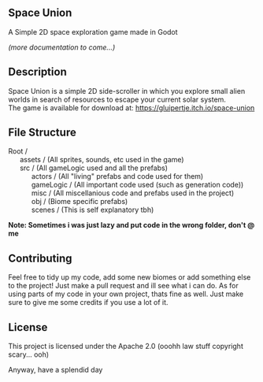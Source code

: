 ## Space Union
A Simple 2D space exploration game made in Godot 

_(more documentation to come...)_

## Description
Space Union is a simple 2D side-scroller in which you explore small alien worlds in search of resources to escape your current solar system.</br>
The game is available for download at: https://gluipertje.itch.io/space-union

## File Structure
Root /</br>
  &nbsp;&nbsp;&nbsp;&nbsp;&nbsp;&nbsp;assets / (All sprites, sounds, etc used in the game)</br>
  &nbsp;&nbsp;&nbsp;&nbsp;&nbsp;&nbsp;src / (All gameLogic used and all the prefabs)</br>
    &nbsp;&nbsp;&nbsp;&nbsp;&nbsp;&nbsp;&nbsp;&nbsp;&nbsp;&nbsp;&nbsp;&nbsp;actors / (All "living" prefabs and code used for them)</br>
    &nbsp;&nbsp;&nbsp;&nbsp;&nbsp;&nbsp;&nbsp;&nbsp;&nbsp;&nbsp;&nbsp;&nbsp;gameLogic / (All important code used (such as generation code))</br>
    &nbsp;&nbsp;&nbsp;&nbsp;&nbsp;&nbsp;&nbsp;&nbsp;&nbsp;&nbsp;&nbsp;&nbsp;misc / (All miscellanious code and prefabs used in the project)</br>
    &nbsp;&nbsp;&nbsp;&nbsp;&nbsp;&nbsp;&nbsp;&nbsp;&nbsp;&nbsp;&nbsp;&nbsp;obj / (Biome specific prefabs)</br>
    &nbsp;&nbsp;&nbsp;&nbsp;&nbsp;&nbsp;&nbsp;&nbsp;&nbsp;&nbsp;&nbsp;&nbsp;scenes / (This is self explanatory tbh)</br>

**Note: Sometimes i was just lazy and put code in the wrong folder, don't @ me**
    
## Contributing
Feel free to tidy up my code, add some new biomes or add something else to the project! Just make a pull request and ill see what i can do.
As for using parts of my code in your own project, thats fine as well. Just make sure to give me some credits if you use a lot of it.

## License
This project is licensed under the Apache 2.0 (ooohh law stuff copyright scary... ooh)

Anyway, have a splendid day
